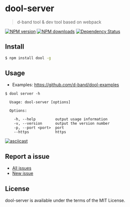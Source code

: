 dool-server
===

> d-band tool & dev tool based on webpack

[![NPM version](https://img.shields.io/npm/v/dool-server.svg)](https://www.npmjs.com/package/dool-server)
[![NPM downloads](https://img.shields.io/npm/dm/dool-server.svg)](https://www.npmjs.com/package/dool-server)
[![Dependency Status](https://david-dm.org/d-band/dool-server.svg)](https://david-dm.org/d-band/dool-server)

## Install

```bash
$ npm install dool -g
```

## Usage

- Examples: https://github.com/d-band/dool-examples


```
$ dool server -h

  Usage: dool-server [options]

  Options:

    -h, --help         output usage information
    -v, --version      output the version number
    -p, --port <port>  port
    --https            https
```

[![asciicast](https://asciinema.org/a/34125.png)](https://asciinema.org/a/34125)

## Report a issue

* [All issues](https://github.com/d-band/dool-server/issues)
* [New issue](https://github.com/d-band/dool-server/issues/new)

## License

dool-server is available under the terms of the MIT License.